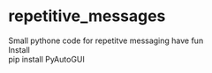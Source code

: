 # repetitive_messages
Small pythone code for repetitve messaging have fun\
Install\
pip install PyAutoGUI

